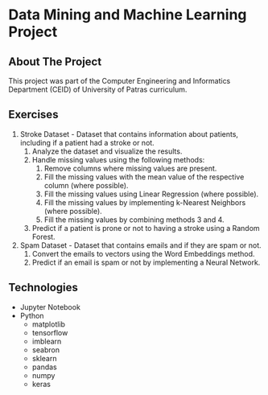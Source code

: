 # Data Mining and Machine Learning Project

## About The Project

This project was part of the Computer Engineering and Informatics Department (CEID) of University of Patras curriculum.


## Exercises
1. Stroke Dataset - Dataset that contains information about patients, including if a patient had a stroke or not.
	1. Analyze the dataset and visualize the results.
    2. Handle missing values using the following methods:
        1. Remove columns where missing values are present.
        2. Fill the missing values with the mean value of the respective column (where possible).
        3. Fill the missing values using Linear Regression (where possible).
        4. Fill the missing values by implementing k-Nearest Neighbors (where possible).
        5. Fill the missing values by combining methods 3 and 4.
    3. Predict if a patient is prone or not to having a stroke using a Random Forest.
2. Spam Dataset - Dataset that contains emails and if they are spam or not.
    1. Convert the emails to vectors using the Word Embeddings method.
	2. Predict if an email is spam or not by implementing a Neural Network.

## Technologies
- Jupyter Notebook
- Python
    - matplotlib
    - tensorflow
    - imblearn
    - seabron
    - sklearn
    - pandas
    - numpy
    - keras